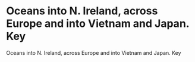 # Oceans into N. Ireland, across Europe and into Vietnam and Japan. Key

Oceans into N. Ireland, across Europe and into Vietnam and Japan. Key